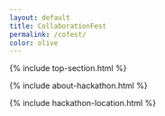 ```yaml
---
layout: default
title: CollaborationFest
permalink: /cofest/
color: olive
---
```


 {% include top-section.html %}

 {% include about-hackathon.html %}

 {% include hackathon-location.html %}
